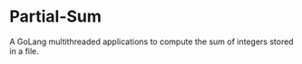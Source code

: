 # Partial-Sum
 A GoLang multithreaded applications to compute the sum of integers stored in a file. 
